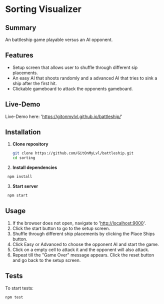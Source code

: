 # Sorting Visualizer

## Summary

An battleship game playable versus an AI opponent.

## Features

- Setup screen that allows user to shuffle through different sip placements.
- An easy AI that shoots randomly and a advanced AI that tries to sink a ship after the first hit.
- Clickable gameboard to attack the opponents gameboard.

## Live-Demo

Live-Demo here:
'<https://gitonmylvl.github.io/battleship/>'

## Installation

1. **Clone repository**

   ```bash
   git clone https://github.com/GitOnMyLvl/battleship.git
   cd sorting
   ```

2. **Install dependencies**

  ```bash
   npm install
   ```

3. **Start server**

  ```bash
   npm start
   ```

## Usage

1. If the browser does not open, navigate to '<http://localhost:9000>'.
2. Click the start button to go to the setup screen.
3. Shuffle through different ship placements by clicking the Place Ships button.
4. Click Easy or Advanced to choose the opponent AI and start the game.
5. Click on a empty cell to attack it and the opponent will also attack.
6. Repeat till the "Game Over" message appears. Click the reset button and go back to the setup screen.

## Tests

To start tests:

```bash
npm test
```

